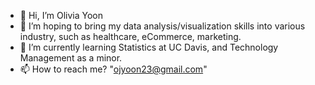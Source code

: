 - 👋 Hi, I’m Olivia Yoon
- 👀 I’m hoping to bring my data analysis/visualization skills into various industry, such as healthcare, eCommerce, marketing.
- 🌱 I’m currently learning Statistics at UC Davis, and Technology Management as a minor.
- 📫 How to reach me? "ojyoon23@gmail.com"

<!---
ojyoon23/ojyoon23 is a ✨ special ✨ repository because its `README.md` (this file) appears on your GitHub profile.
You can click the Preview link to take a look at your changes.
--->
